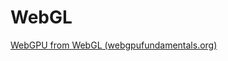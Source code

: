 # WebGL

[WebGPU from WebGL (webgpufundamentals.org)](https://webgpufundamentals.org/webgpu/lessons/webgpu-from-webgl.html)
